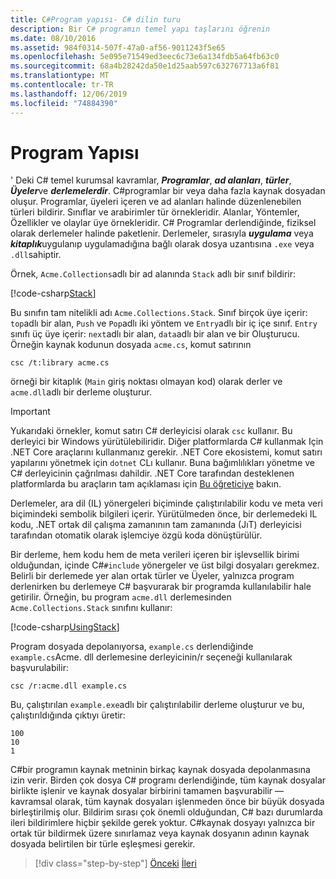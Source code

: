 ```yaml
---
title: C#Program yapısı- C# dilin turu
description: Bir C# programın temel yapı taşlarını öğrenin
ms.date: 08/10/2016
ms.assetid: 984f0314-507f-47a0-af56-9011243f5e65
ms.openlocfilehash: 5e095e71549ed3eec6c73e6a134fdb5a64fb63c0
ms.sourcegitcommit: 68a4b28242da50e1d25aab597c632767713a6f81
ms.translationtype: MT
ms.contentlocale: tr-TR
ms.lasthandoff: 12/06/2019
ms.locfileid: "74884390"
---
```

# <a name="program-structure"></a>Program Yapısı

' Deki C# temel kurumsal kavramlar, ***Programlar***, ***ad alanları***, ***türler***, ***Üyeler***ve ***derlemelerdir***. C#programlar bir veya daha fazla kaynak dosyadan oluşur. Programlar, üyeleri içeren ve ad alanları halinde düzenlenebilen türleri bildirir. Sınıflar ve arabirimler tür örnekleridir. Alanlar, Yöntemler, Özellikler ve olaylar üye örnekleridir. C# Programlar derlendiğinde, fiziksel olarak derlemeler halinde paketlenir. Derlemeler, sırasıyla ***uygulama*** veya ***kitaplık***uygulanıp uygulamadığına bağlı olarak dosya uzantısına `.exe` veya `.dll`sahiptir.

Örnek, `Acme.Collections`adlı bir ad alanında `Stack` adlı bir sınıf bildirir:

[!code-csharp[Stack](../../../samples/snippets/csharp/tour/program-structure/program.cs#L1-L34)]

Bu sınıfın tam nitelikli adı `Acme.Collections.Stack`. Sınıf birçok üye içerir: `top`adlı bir alan, `Push` ve `Pop`adlı iki yöntem ve `Entry`adlı bir iç içe sınıf. `Entry` sınıfı üç üye içerir: `next`adlı bir alan, `data`adlı bir alan ve bir Oluşturucu. Örneğin kaynak kodunun dosyada `acme.cs`, komut satırının

```console
csc /t:library acme.cs
```

örneği bir kitaplık (`Main` giriş noktası olmayan kod) olarak derler ve `acme.dll`adlı bir derleme oluşturur.

> [!IMPORTANT]
> Yukarıdaki örnekler, komut satırı C# derleyicisi olarak `csc` kullanır. Bu derleyici bir Windows yürütülebiliridir. Diğer platformlarda C# kullanmak Için .NET Core araçlarını kullanmanız gerekir. .NET Core ekosistemi, komut satırı yapılarını yönetmek için `dotnet` CLı kullanır. Buna bağımlılıkları yönetme ve C# derleyicinin çağrılması dahildir. .NET Core tarafından desteklenen platformlarda bu araçların tam açıklaması için [Bu öğreticiye](../../core/tutorials/cli-create-console-app.md) bakın.

Derlemeler, ara dil (IL) yönergeleri biçiminde çalıştırılabilir kodu ve meta veri biçimindeki sembolik bilgileri içerir. Yürütülmeden önce, bir derlemedeki IL kodu, .NET ortak dil çalışma zamanının tam zamanında (JıT) derleyicisi tarafından otomatik olarak işlemciye özgü koda dönüştürülür.

Bir derleme, hem kodu hem de meta verileri içeren bir işlevsellik birimi olduğundan, içinde C#`#include` yönergeler ve üst bilgi dosyaları gerekmez. Belirli bir derlemede yer alan ortak türler ve Üyeler, yalnızca program derlenirken bu derlemeye C# başvurarak bir programda kullanılabilir hale getirilir. Örneğin, bu program `acme.dll` derlemesinden `Acme.Collections.Stack` sınıfını kullanır:

[!code-csharp[UsingStack](../../../samples/snippets/csharp/tour/program-structure/Program.cs#L38-L52)]

Program dosyada depolanıyorsa, `example.cs` derlendiğinde `example.cs`Acme. dll derlemesine derleyicinin/r seçeneği kullanılarak başvurulabilir:

```console
csc /r:acme.dll example.cs
```

Bu, çalıştırılan `example.exe`adlı bir çalıştırılabilir derleme oluşturur ve bu, çalıştırıldığında çıktıyı üretir:

```console
100
10
1
```

C#bir programın kaynak metninin birkaç kaynak dosyada depolanmasına izin verir. Birden çok dosya C# programı derlendiğinde, tüm kaynak dosyalar birlikte işlenir ve kaynak dosyalar birbirini tamamen başvurabilir — kavramsal olarak, tüm kaynak dosyaları işlenmeden önce bir büyük dosyada birleştirilmiş olur. Bildirim sırası çok önemli olduğundan, C# bazı durumlarda ileri bildirimlere hiçbir şekilde gerek yoktur. C#kaynak dosyayı yalnızca bir ortak tür bildirmek üzere sınırlamaz veya kaynak dosyanın adının kaynak dosyada belirtilen bir türle eşleşmesi gerekir.

>[!div class="step-by-step"]
>[Önceki](index.md)
>[İleri](types-and-variables.md)
